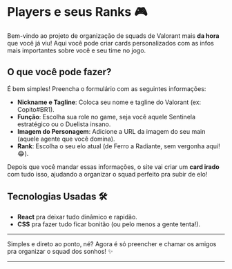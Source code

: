# Players e seus Ranks 🎮

Bem-vindo ao projeto de organização de squads de Valorant mais **da hora** que você já viu! Aqui você pode criar cards personalizados com as infos mais importantes sobre você e seu time no jogo.

## O que você pode fazer?
É bem simples! Preencha o formulário com as seguintes informações:

- **Nickname e Tagline**: Coloca seu nome e tagline do Valorant (ex: Copito#BR1).
- **Função**: Escolha sua role no game, seja você aquele Sentinela estratégico ou o Duelista insano.
- **Imagem do Personagem**: Adicione a URL da imagem do seu main (aquele agente que você domina).
- **Rank**: Escolha o seu elo atual (de Ferro a Radiante, sem vergonha aqui! 😂).

Depois que você mandar essas informações, o site vai criar um **card irado** com tudo isso, ajudando a organizar o squad perfeito pra subir de elo!

## Tecnologias Usadas 🛠️
- **React** pra deixar tudo dinâmico e rapidão.
- **CSS** pra fazer tudo ficar bonitão (ou pelo menos a gente tenta!).
  
---

Simples e direto ao ponto, né? Agora é só preencher e chamar os amigos pra organizar o squad dos sonhos! ✨

---
